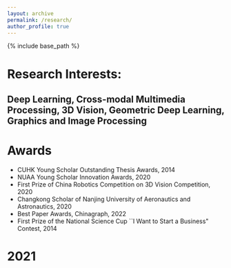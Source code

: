 ```yaml
---
layout: archive
permalink: /research/
author_profile: true
---
```


{% include base_path %}

Research Interests:
======
Deep Learning, Cross-modal Multimedia Processing, 3D Vision, Geometric Deep Learning, Graphics and Image Processing
------

Awards
======
* CUHK Young Scholar Outstanding Thesis Awards, 2014
* NUAA Young Scholar Innovation Awards, 2020
* First Prize of China Robotics Competition on 3D Vision Competition, 2020
* Changkong Scholar of Nanjing University of Aeronautics and Astronautics, 2020
* Best Paper Awards, Chinagraph, 2022
* First Prize of the National Science Cup ``I Want to Start a Business" Contest, 2014
  
2021
======
